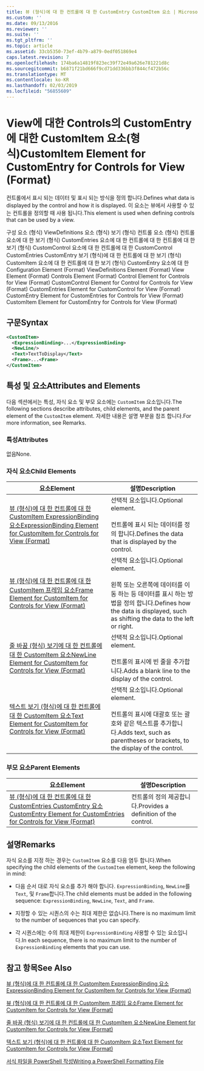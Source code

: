 ```yaml
---
title: 뷰 (형식)에 대 한 컨트롤에 대 한 CustomEntry CustomItem 요소 | Microsoft Docs
ms.custom: ''
ms.date: 09/13/2016
ms.reviewer: ''
ms.suite: ''
ms.tgt_pltfrm: ''
ms.topic: article
ms.assetid: 33cb5350-73ef-4b79-a879-0edf051869e4
caps.latest.revision: 7
ms.openlocfilehash: 174ba6a14819f823ec39f72e49a626e781221d8c
ms.sourcegitcommit: b6871f21bd666f9cd71dd336bb3f844cf472b56c
ms.translationtype: MT
ms.contentlocale: ko-KR
ms.lasthandoff: 02/03/2019
ms.locfileid: "56855609"
---
```

# <a name="customitem-element-for-customentry-for-controls-for-view-format"></a><span data-ttu-id="0fd50-102">View에 대한 Controls의 CustomEntry에 대한 CustomItem 요소(형식)</span><span class="sxs-lookup"><span data-stu-id="0fd50-102">CustomItem Element for CustomEntry for Controls for View (Format)</span></span>

<span data-ttu-id="0fd50-103">컨트롤에서 표시 되는 데이터 및 표시 되는 방식을 정의 합니다.</span><span class="sxs-lookup"><span data-stu-id="0fd50-103">Defines what data is displayed by the control and how it is displayed.</span></span> <span data-ttu-id="0fd50-104">이 요소는 뷰에서 사용할 수 있는 컨트롤을 정의할 때 사용 됩니다.</span><span class="sxs-lookup"><span data-stu-id="0fd50-104">This element is used when defining controls that can be used by a view.</span></span>

<span data-ttu-id="0fd50-105">구성 요소 (형식) ViewDefinitions 요소 (형식) 보기 (형식) 컨트롤 요소 (형식) 컨트롤 요소에 대 한 보기 (형식) CustomEntries 요소에 대 한 컨트롤에 대 한 컨트롤에 대 한 보기 (형식) CustomControl 요소에 대 한 컨트롤에 대 한 CustomControl CustomEntries CustomEntry 보기 (형식)에 대 한 컨트롤에 대 한 보기 (형식) CustomItem 요소에 대 한 컨트롤에 대 한 보기 (형식) CustomEntry 요소에 대 한</span><span class="sxs-lookup"><span data-stu-id="0fd50-105">Configuration Element (Format) ViewDefinitions Element (Format) View Element (Format) Controls Element (Format) Control Element for Controls for View (Format) CustomControl Element for Control for Controls for View (Format) CustomEntries Element for CustomControl for View (Format) CustomEntry Element for CustomEntries for Controls for View (Format) CustomItem Element for CustomEntry for Controls for View (Format)</span></span>

## <a name="syntax"></a><span data-ttu-id="0fd50-106">구문</span><span class="sxs-lookup"><span data-stu-id="0fd50-106">Syntax</span></span>

```xml
<CustomItem>
  <ExpressionBinding>...</ExpressionBinding>
  <NewLine/>
  <Text>TextToDisplay</Text>
  <Frame>...<Frame>
</CustomItem>
```

## <a name="attributes-and-elements"></a><span data-ttu-id="0fd50-107">특성 및 요소</span><span class="sxs-lookup"><span data-stu-id="0fd50-107">Attributes and Elements</span></span>

<span data-ttu-id="0fd50-108">다음 섹션에서는 특성, 자식 요소 및 부모 요소에는 `CustomItem` 요소입니다.</span><span class="sxs-lookup"><span data-stu-id="0fd50-108">The following sections describe attributes, child elements, and the parent element of the `CustomItem` element.</span></span> <span data-ttu-id="0fd50-109">자세한 내용은 설명 부분을 참조 합니다.</span><span class="sxs-lookup"><span data-stu-id="0fd50-109">For more information, see Remarks.</span></span>

### <a name="attributes"></a><span data-ttu-id="0fd50-110">특성</span><span class="sxs-lookup"><span data-stu-id="0fd50-110">Attributes</span></span>

<span data-ttu-id="0fd50-111">없음</span><span class="sxs-lookup"><span data-stu-id="0fd50-111">None.</span></span>

### <a name="child-elements"></a><span data-ttu-id="0fd50-112">자식 요소</span><span class="sxs-lookup"><span data-stu-id="0fd50-112">Child Elements</span></span>

|<span data-ttu-id="0fd50-113">요소</span><span class="sxs-lookup"><span data-stu-id="0fd50-113">Element</span></span>|<span data-ttu-id="0fd50-114">설명</span><span class="sxs-lookup"><span data-stu-id="0fd50-114">Description</span></span>|
|-------------|-----------------|
|[<span data-ttu-id="0fd50-115">뷰 (형식)에 대 한 컨트롤에 대 한 CustomItem ExpressionBinding 요소</span><span class="sxs-lookup"><span data-stu-id="0fd50-115">ExpressionBinding Element for CustomItem for Controls for View (Format)</span></span>](./expressionbinding-element-for-customitem-for-controls-for-view-format.md)|<span data-ttu-id="0fd50-116">선택적 요소입니다.</span><span class="sxs-lookup"><span data-stu-id="0fd50-116">Optional element.</span></span><br /><br /> <span data-ttu-id="0fd50-117">컨트롤에 표시 되는 데이터를 정의 합니다.</span><span class="sxs-lookup"><span data-stu-id="0fd50-117">Defines the data that is displayed by the control.</span></span>|
|[<span data-ttu-id="0fd50-118">뷰 (형식)에 대 한 컨트롤에 대 한 CustomItem 프레임 요소</span><span class="sxs-lookup"><span data-stu-id="0fd50-118">Frame Element for CustomItem for Controls for View (Format)</span></span>](./frame-element-for-customitem-for-controls-for-view-format.md)|<span data-ttu-id="0fd50-119">선택적 요소입니다.</span><span class="sxs-lookup"><span data-stu-id="0fd50-119">Optional element.</span></span><br /><br /> <span data-ttu-id="0fd50-120">왼쪽 또는 오른쪽에 데이터를 이동 하는 등 데이터를 표시 하는 방법을 정의 합니다.</span><span class="sxs-lookup"><span data-stu-id="0fd50-120">Defines how the data is displayed, such as shifting the data to the left or right.</span></span>|
|[<span data-ttu-id="0fd50-121">줄 바꿈 (형식) 보기에 대 한 컨트롤에 대 한 CustomItem 요소</span><span class="sxs-lookup"><span data-stu-id="0fd50-121">NewLine Element for CustomItem for Controls for View (Format)</span></span>](./newline-element-for-customitem-for-controls-for-view-format.md)|<span data-ttu-id="0fd50-122">선택적 요소입니다.</span><span class="sxs-lookup"><span data-stu-id="0fd50-122">Optional element.</span></span><br /><br /> <span data-ttu-id="0fd50-123">컨트롤의 표시에 빈 줄을 추가합니다.</span><span class="sxs-lookup"><span data-stu-id="0fd50-123">Adds a blank line to the display of the control.</span></span>|
|[<span data-ttu-id="0fd50-124">텍스트 보기 (형식)에 대 한 컨트롤에 대 한 CustomItem 요소</span><span class="sxs-lookup"><span data-stu-id="0fd50-124">Text Element for CustomItem for Controls for View (Format)</span></span>](./text-element-for-customitem-for-controls-for-view-format.md)|<span data-ttu-id="0fd50-125">선택적 요소입니다.</span><span class="sxs-lookup"><span data-stu-id="0fd50-125">Optional element.</span></span><br /><br /> <span data-ttu-id="0fd50-126">컨트롤의 표시에 대괄호 또는 괄호와 같은 텍스트를 추가합니다.</span><span class="sxs-lookup"><span data-stu-id="0fd50-126">Adds text, such as parentheses or brackets, to the display of the control.</span></span>|

### <a name="parent-elements"></a><span data-ttu-id="0fd50-127">부모 요소</span><span class="sxs-lookup"><span data-stu-id="0fd50-127">Parent Elements</span></span>

|<span data-ttu-id="0fd50-128">요소</span><span class="sxs-lookup"><span data-stu-id="0fd50-128">Element</span></span>|<span data-ttu-id="0fd50-129">설명</span><span class="sxs-lookup"><span data-stu-id="0fd50-129">Description</span></span>|
|-------------|-----------------|
|[<span data-ttu-id="0fd50-130">뷰 (형식)에 대 한 컨트롤에 대 한 CustomEntries CustomEntry 요소</span><span class="sxs-lookup"><span data-stu-id="0fd50-130">CustomEntry Element for CustomEntries for Controls for View (Format)</span></span>](./customentry-element-for-customentries-for-controls-for-view-format.md)|<span data-ttu-id="0fd50-131">컨트롤의 정의 제공합니다.</span><span class="sxs-lookup"><span data-stu-id="0fd50-131">Provides a definition of the control.</span></span>|

## <a name="remarks"></a><span data-ttu-id="0fd50-132">설명</span><span class="sxs-lookup"><span data-stu-id="0fd50-132">Remarks</span></span>

<span data-ttu-id="0fd50-133">자식 요소를 지정 하는 경우는 `CustomItem` 요소를 다음 염두 합니다.</span><span class="sxs-lookup"><span data-stu-id="0fd50-133">When specifying the child elements of the `CustomItem` element, keep the following in mind:</span></span>

- <span data-ttu-id="0fd50-134">다음 순서 대로 자식 요소를 추가 해야 합니다. `ExpressionBinding`, `NewLine`를 `Text`, 및 `Frame`합니다.</span><span class="sxs-lookup"><span data-stu-id="0fd50-134">The child elements must be added in the following sequence: `ExpressionBinding`, `NewLine`, `Text`, and `Frame`.</span></span>

- <span data-ttu-id="0fd50-135">지정할 수 있는 시퀀스의 수는 최대 제한은 없습니다.</span><span class="sxs-lookup"><span data-stu-id="0fd50-135">There is no maximum limit to the number of sequences that you can specify.</span></span>

- <span data-ttu-id="0fd50-136">각 시퀀스에는 수의 최대 제한이 `ExpressionBinding` 사용할 수 있는 요소입니다.</span><span class="sxs-lookup"><span data-stu-id="0fd50-136">In each sequence, there is no maximum limit to the number of `ExpressionBinding` elements that you can use.</span></span>

## <a name="see-also"></a><span data-ttu-id="0fd50-137">참고 항목</span><span class="sxs-lookup"><span data-stu-id="0fd50-137">See Also</span></span>

[<span data-ttu-id="0fd50-138">뷰 (형식)에 대 한 컨트롤에 대 한 CustomItem ExpressionBinding 요소</span><span class="sxs-lookup"><span data-stu-id="0fd50-138">ExpressionBinding Element for CustomItem for Controls for View (Format)</span></span>](./expressionbinding-element-for-customitem-for-controls-for-view-format.md)

[<span data-ttu-id="0fd50-139">뷰 (형식)에 대 한 컨트롤에 대 한 CustomItem 프레임 요소</span><span class="sxs-lookup"><span data-stu-id="0fd50-139">Frame Element for CustomItem for Controls for View (Format)</span></span>](./frame-element-for-customitem-for-controls-for-view-format.md)

[<span data-ttu-id="0fd50-140">줄 바꿈 (형식) 보기에 대 한 컨트롤에 대 한 CustomItem 요소</span><span class="sxs-lookup"><span data-stu-id="0fd50-140">NewLine Element for CustomItem for Controls for View (Format)</span></span>](./newline-element-for-customitem-for-controls-for-view-format.md)

[<span data-ttu-id="0fd50-141">텍스트 보기 (형식)에 대 한 컨트롤에 대 한 CustomItem 요소</span><span class="sxs-lookup"><span data-stu-id="0fd50-141">Text Element for CustomItem for Controls for View (Format)</span></span>](./text-element-for-customitem-for-controls-for-view-format.md)

[<span data-ttu-id="0fd50-142">서식 파일을 PowerShell 작성</span><span class="sxs-lookup"><span data-stu-id="0fd50-142">Writing a PowerShell Formatting File</span></span>](./writing-a-powershell-formatting-file.md)
